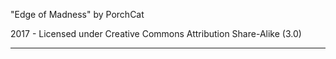 "Edge of Madness"
by PorchCat

2017 - Licensed under
Creative Commons
Attribution Share-Alike (3.0)

---

